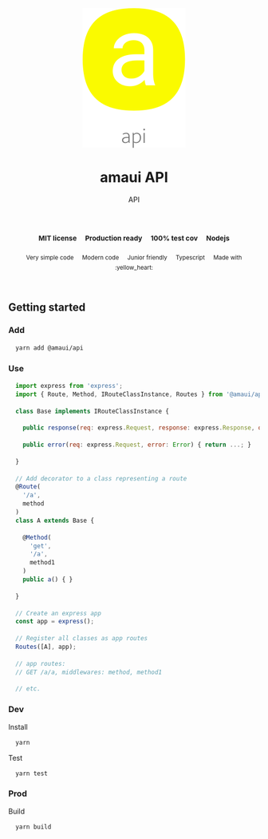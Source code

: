 
</br >
</br >

<p align='center'>
  <a target='_blank' rel='noopener noreferrer' href='#'>
    <img src='utils/images/logo.svg' alt='amaui logo' />
  </a>
</p>

<h1 align='center'>amaui API</h1>

<p align='center'>
  API
</p>

<br />

<h3 align='center'>
  <sub>MIT license&nbsp;&nbsp;&nbsp;&nbsp;</sub>
  <sub>Production ready&nbsp;&nbsp;&nbsp;&nbsp;</sub>
  <sub>100% test cov&nbsp;&nbsp;&nbsp;&nbsp;</sub>
  <sub>Nodejs</sub>
</h3>

<p align='center'>
    <sub>Very simple code&nbsp;&nbsp;&nbsp;&nbsp;</sub>
    <sub>Modern code&nbsp;&nbsp;&nbsp;&nbsp;</sub>
    <sub>Junior friendly&nbsp;&nbsp;&nbsp;&nbsp;</sub>
    <sub>Typescript&nbsp;&nbsp;&nbsp;&nbsp;</sub>
    <sub>Made with :yellow_heart:</sub>
</p>

<br />

## Getting started

### Add

```sh
  yarn add @amaui/api
```

### Use

```javascript
  import express from 'express';
  import { Route, Method, IRouteClassInstance, Routes } from '@amaui/api';

  class Base implements IRouteClassInstance {

    public response(req: express.Request, response: express.Response, options: { method: 'json' | 'send', type: 'application/json', }) { return ...; }

    public error(req: express.Request, error: Error) { return ...; }

  }

  // Add decorator to a class representing a route
  @Route(
    '/a',
    method
  )
  class A extends Base {

    @Method(
      'get',
      '/a',
      method1
    )
    public a() { }

  }

  // Create an express app
  const app = express();

  // Register all classes as app routes
  Routes([A], app);

  // app routes:
  // GET /a/a, middlewares: method, method1

  // etc.
```

### Dev

Install

```sh
  yarn
```

Test

```sh
  yarn test
```

### Prod

Build

```sh
  yarn build
```
